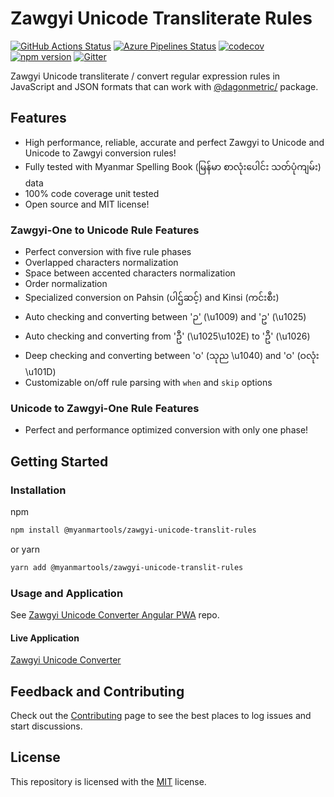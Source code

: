 # Zawgyi Unicode Transliterate Rules

[![GitHub Actions Status](https://github.com/myanmartools/zawgyi-unicode-translit-rules/workflows/Main%20Workflow/badge.svg)](https://github.com/myanmartools/zawgyi-unicode-translit-rules/actions)
[![Azure Pipelines Status](https://dev.azure.com/myanmartools/zawgyi-unicode-translit-rules/_apis/build/status/myanmartools.zawgyi-unicode-translit-rules?branchName=master)](https://dev.azure.com/myanmartools/zawgyi-unicode-translit-rules/_build/latest?definitionId=6&branchName=master)
[![codecov](https://codecov.io/gh/myanmartools/zawgyi-unicode-translit-rules/branch/master/graph/badge.svg)](https://codecov.io/gh/myanmartools/zawgyi-unicode-translit-rules)
[![npm version](https://img.shields.io/npm/v/@myanmartools/zawgyi-unicode-translit-rules.svg)](https://www.npmjs.com/package/@myanmartools/zawgyi-unicode-translit-rules)
[![Gitter](https://badges.gitter.im/myanmartools/community.svg)](https://gitter.im/myanmartools/community?utm_source=badge&utm_medium=badge&utm_campaign=pr-badge)

Zawgyi Unicode transliterate / convert regular expression rules in JavaScript and JSON formats that can work with [@dagonmetric/](https://www.npmjs.com/package/@dagonmetric/ng-translit) package.

## Features

* High performance, reliable, accurate and perfect Zawgyi to Unicode and Unicode to Zawgyi conversion rules!
* Fully tested with Myanmar Spelling Book (မြန်မာ စာလုံးပေါင်း သတ်ပုံကျမ်း) data
* 100% code coverage unit tested
* Open source and MIT license!

### Zawgyi-One to Unicode Rule Features

* Perfect conversion with five rule phases
* Overlapped characters normalization
* Space between accented characters normalization
* Order normalization
* Specialized conversion on Pahsin (ပါဌ်ဆင့်) and Kinsi (ကင်းစီး)
* Auto checking and converting between 'ဉ' (\u1009) and 'ဥ' (\u1025)
* Auto checking and converting from 'ဦ' (\u1025\u102E) to 'ဦ' (\u1026)
* Deep checking and converting between '၀' (သုည \u1040) and 'ဝ' (ဝလုံး \u101D)
* Customizable on/off rule parsing with `when` and `skip` options

### Unicode to Zawgyi-One Rule Features

* Perfect and performance optimized conversion with only one phase!

## Getting Started

### Installation

npm

```bash
npm install @myanmartools/zawgyi-unicode-translit-rules
```

or yarn

```bash
yarn add @myanmartools/zawgyi-unicode-translit-rules
```

### Usage and Application

See [Zawgyi Unicode Converter Angular PWA](https://github.com/myanmartools/zawgyi-unicode-converter) repo.

#### Live Application

[Zawgyi Unicode Converter](https://zawgyi-unicode-converter.myanmartools.org)

## Feedback and Contributing

Check out the [Contributing](https://github.com/myanmartools/zawgyi-unicode-translit-rules/blob/master/CONTRIBUTING.md) page to see the best places to log issues and start discussions.

## License

This repository is licensed with the [MIT](https://github.com/myanmartools/zawgyi-unicode-translit-rules/blob/master/LICENSE) license.
